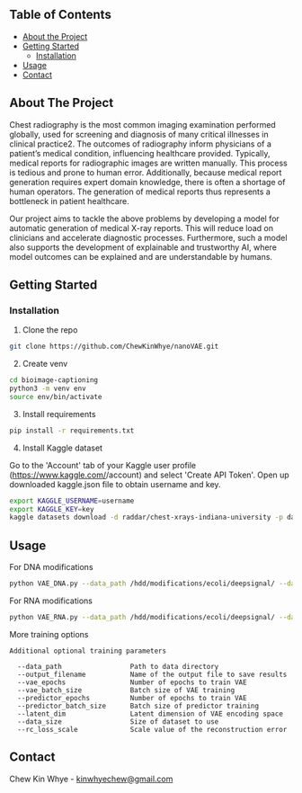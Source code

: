 <!-- TABLE OF CONTENTS -->
## Table of Contents

* [About the Project](#about-the-project)
* [Getting Started](#getting-started)
  * [Installation](#installation)
* [Usage](#usage)
* [Contact](#contact)


<!-- ABOUT THE PROJECT -->
## About The Project

Chest radiography is the most common imaging examination performed globally, used for screening and diagnosis of many critical illnesses in clinical practice2. The outcomes of radiography inform physicians of a patient’s medical condition, influencing healthcare provided. Typically, medical reports for radiographic images are written manually. This process is tedious and prone to human error. Additionally, because medical report generation requires expert domain knowledge, there is often a shortage of human operators. The generation of medical reports thus represents a bottleneck in patient healthcare. 

Our project aims to tackle the above problems by developing a model for automatic generation of medical X-ray reports. This will reduce load on clinicians and accelerate diagnostic processes. Furthermore, such a model also supports the development of explainable and trustworthy AI, where model outcomes can be explained and are understandable by humans.   


<!-- GETTING STARTED -->
## Getting Started

### Installation

1. Clone the repo
```sh
git clone https://github.com/ChewKinWhye/nanoVAE.git
```
2. Create venv
```sh
cd bioimage-captioning
python3 -m venv env
source env/bin/activate 
```
3. Install requirements
```sh
pip install -r requirements.txt
```
4. Install Kaggle dataset

Go to the 'Account' tab of your Kaggle user profile (https://www.kaggle.com/<username>/account) and select 'Create API Token'.
Open up downloaded kaggle.json file to obtain username and key.
```sh
export KAGGLE_USERNAME=username
export KAGGLE_KEY=key
kaggle datasets download -d raddar/chest-xrays-indiana-university -p data
```

<!-- USAGE EXAMPLES -->
## Usage

For DNA modifications

```sh
python VAE_DNA.py --data_path /hdd/modifications/ecoli/deepsignal/ --data_size 500000 --rc_loss_scale 1 --output_filename VAE_DNA
```

For RNA modifications

```sh
python VAE_RNA.py --data_path /hdd/modifications/ecoli/deepsignal/ --data_size 900000 --rc_loss_scale 8 --output_filename VAE_RNA
```
More training options

```
Additional optional training parameters

  --data_path                 Path to data directory
  --output_filename           Name of the output file to save results
  --vae_epochs                Number of epochs to train VAE
  --vae_batch_size            Batch size of VAE training
  --predictor_epochs          Number of epochs to train VAE
  --predictor_batch_size      Batch size of predictor training
  --latent_dim                Latent dimension of VAE encoding space
  --data_size                 Size of dataset to use
  --rc_loss_scale             Scale value of the reconstruction error
```

<!-- CONTACT -->
## Contact

Chew Kin Whye - kinwhyechew@gmail.com

